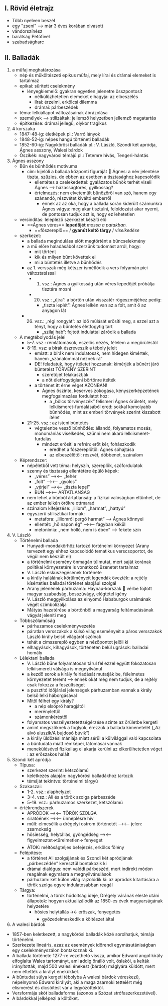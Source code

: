 ## I. Rövid életrajz
- Több nyelven beszél
- egy "zseni" --> már 3 éves korában olvasott
- vándorszínész
- barátság Petőfivel
- szabadságharc
## II. Balladák
1. a műfaj meghatározása
	- nép és műköltészeti epikus műfaj, mely lírai és drámai elemeket is tartalmaz
	- epikai: sűrített cselekmény
		- lényegkiemelő: gyakran egyetlen jelenetre összpontosít
			- nélkülözhetetlen elemeket elhagyja: az elbeszélés
			- lírai: érzelmi, erkölcsi dilemma
			- drámai: párbeszédek
	- téma: lelkiállapot változásainak ábrázolása
	- személyek --> stilizáltak: jellemző helyzetben jellemző magatartás
	- építkezése: drámai jellegű, olykor tragikus
2. 4 korszaka
	- 1847-48-ig: életképek pl.: Varró lányok
	- 1848-52-ig: népes hangú történeti balladák
	- 1852-60-ig: Nagykőrösi balladák pl.: V. László, Szondi két apródja, Ágnes asszony, Walesi bárdok
	- Őszikék: nagyvárosi témájú pl.: Tetemre hívás, Tengeri-hántás
3. Ágnes asszony
	- Bűn és bűnhődés motívuma
		- cím: kijelöli a ballada központi figuráját  Ágnes: a név jelentése tiszta, szűzies, de ebben az esetben a tisztasághoz kapcsolódik
			- ellentétes a cselekedettel: gyalázatos bűnök terhét viseli Ágnes --> házasságtörés, gyilkosság?
			- értelmezés: nem elvetemült bűnözőről van szó, hanem egy szánandó, részvétet kiváltó emberről
				- ennek az az oka, hogy a ballada során kiderült számunkra Ágnes vágya: meg akar tisztulni, feloldozást akar nyerni, de pontosan tudjuk azt is, hogy ez lehetetlen
	- versindítás: leleplező szerkezet készíti elő
		-  ==Ágnes véres== **lepedőjét** *mossa a patakban.*
			- ==főszereplő== / **gyanút keltő tárgy** / *viselkedése*
	- szerkezet:
		- a ballada megindulása előtt megtörtént a bűncselekmény
		- a mű előre haladásából szerzünk tudomást arról, hogy:
			- mit történt
			- kik és milyen bűnt követtek el
			- mi a büntetés illetve a bűnhődés
		- az 1. versszak még kétszer ismétlődik a vers folyamán pici változtatással
			- 1. vsz.: Ágnes a gyilkosság után véres lepedőjét próbálja tisztára mosni
			- 20. vsz.: „újra”: a börtön után visszatér rögeszméjéhez pedig:
				- „tiszta leplét”: Ágnes lelkén van az a folt, amit ő az anyagon lát
		- 26. vsz.: „régi rongyát”: az idő múlását erősíti meg, s ezzel azt a tényt, hogy a büntetés életfogytig tart
				- „szilaj hab”: fojtott indulattal záródik a ballada
	- A megtébolyodás jelei
		- 5-7. vsz.: rémlátomások, eszelős nézés, félelem a megőrüléstől
		- 8-19. vsz: a bírák észreveszik a téboly jeleit
			- emiatt: a bírák nem indulatosak, nem hidegen kimértek, hanem „szánalommal néznek rá”
			- DE! feladatuk, hogy ítéletet hozzanak: kimérjék a bűnért járó büntetést TÖRVÉNY SZERINT
				- szeretőjét felakasztják
				- a nőt életfogytiglani börtönre ítélték
			- a történet itt érne véget AZONBAN!
				- Ágnes őszinte, keserves zokogása, kényszerképzetének megfogalmazása fordulatot hoz:
					- a „bölcs törvényszék” felismeri Ágnes őrületét, mely lelkiismeret-furdalásából ered: sokkal komolyabb bűnhődés, mint az emberi törvények szerint kiszabott ítélet
		- 21-25. vsz.: az isteni büntetés
			- végtelenbe vesző bűnhődés: állandó, folyamatos mosás, monomániás viselkedés, szűnni nem akaró lelkiismeret-furdalás
				- mindezt erősíti a refrén: erőt kér, fohászkodik
					- eredhet a főszereplőtől: Ágnes sóhajtása
					- az elbeszélőtől: részvét, döbbenet, szánalom
	- Képrendszer:
		- népéletből vett téma: helyszín, szereplők, szófordulatok
		- szenny és tisztaság ellentétére épülő képek:
			- „véres” --><-- „fehér
			- „folt” --><-- „gyolcs”
			- „vérjel” --><-- „tiszta lepel”
			- BŰN --><-- ÁRTATLANSÁG
		- nem lehet a bűnből ártatlanság: a fizikai valóságban eltűnhet, de az ember lelkén örökre ottmarad
		- szánalom kifejezése: „liliom”, „harmat”, „hattyú”
		- egyszerű stilisztikai formák:
			- metafora: „liliomról pergő harmat” --> Ágnes könnyei
			- ellentét: „hő napon ég” --><-- fagyban kékül
			- metonímia: „nem holló, nem is ében”  --> fekete szín
4. V. László
	- Történelmi ballada
		- Hunyadi-mondakörhöz tartozó történelmi környezet (Arany tervezett egy ehhez kapcsolódó tematikus verscsoportot, de végül nem készült el)
		- a történelmi esemény önmagán túlmutat, mert saját korának politikai környezetére is vonatkozó üzenetet tartalmaz
		- V. László esküszegésének története
		- a király halálának körülményeit legendák övezték: a rejtély kísérteties balladai történet alapjául szolgál
		- Arany jelenének párhuzama: Haynau-korszak  vérbe fojtott magyar szabadság, bosszúvágy, elégtétel igény
		- V. László meggyilkolása az elnyomó Habsburgok uralmának végét szimbolizálja
		- Mátyás hazatérése a börtönből a magyarság feltámadásának vágyát jeleníti meg
	- Többszólamúság
		- párhuzamos cselekményvezetés
		- páratlan versszakok a külső világ eseményeit a páros versszakok László király belső világáról szólnak
		- tehát a címszereplő egyben a nézőpontot jelöli ki
		- elhagyások, kihagyások, történeten belül ugrások: balladai homály
	- Lélektani ballada
		- V. László bűne folyamatosan tárul fel ezzel együtt fokozatosan lelkiismereti válsága is megnyilvánul
		- a kezdő sorok a király felriadását mutatják be, félelmetes környezetet teremt --> ennek okát még nem tudjuk, de a rejtély csak fokozza a feszültséget
		- a pusztító időjárási jelenségek párhuzamban vannak a király belső lelki háborgásával
		- Mitől félhet egy király?
			- a nép elsöprő haragjától
			- merénylettől
			- számonkéréstől
		- folyamatos veszélyeztetettségérzése szinte az őrületbe kergeti
		- amint megszöknek a foglyok, érezzük a ballada kimenetelét („Az alvó aluszik/A bujdosó búvik”)
		- a király üldözési mániája miatt sérül a külvilággal való kapcsolata
		- a bűntudata miatt rémképei, látomásai vannak
		- menekülésével fizikailag el akarja kerülni az elkerülhetetlen véget : az erőszakos halált
5. Szondi két apródja
	- Típusa:
		- szerkezet szerint: kétszólamú
		- keletkezés alapján: nagykőrösi balladákhoz tartozik
		- témáját tekintve: történelmi tárgyú
	- Szakaszai:
		- 1-2. vsz.: alaphelyzet
		- 3-4. vsz.: Ali és a török szolga párbeszéde
		- 5-19. vsz.: párhuzamos szerkezet, kétszólamú
	- értékrendszerek
		- APRÓDOK --><-- TÖRÖK SZOLGA
		- siratóének --><-- ünneplésre hív
		- múlt: elmesélik a drégelyi ostrom történetét --><-- jelen: zsarnokság
		- hősiesség, helytállás, gyöngédség --><-- figyelmeztet🡪türelmetlen🡪 fenyeget
		- ÁTOK: méltóságteljes befejezés, erkölcs fölény
	- Felépítése:
		- a történet Ali szolgájának és Szondi két apródjának „párbeszédén” keresztül bontakozik ki
		- drámai dialógus: nem valódi párbeszéd, mert indirekt módon reagálnak egymásra a megnyilvánulások
		- párhuzam: két külön világ rajzolódik ki: az apródok kitartására a török szolga egyre indulatosabban reagál 
	- Tárgya: 
		- történelmi, a török hódoltság ideje, Drégely várának eleste utáni állapotok: hogyan aktualizálódik az 1850-es évek magyarságának helyzetére
			- hősies helytállás 🡪🡨 erőszak, fenyegetés
				- győzedelmeskedik a költészet által
6. A walesi bárdok
- 1857-ben keletkezett, a nagykőrösi balladák közé sorolhatjuk, témája történelmi.
- Szerkezete lineáris, azaz az események időrendi egymásutániságban egy cselekményszálon bontakoznak ki.
- A ballada története 1277-re vezethető vissza, amikor Edward angol király elfoglalta Wales tartományt, ami addig önálló volt, őslakói, a kelták irányították, majd 500 walesi énekest (bárdot) máglyára küldött, mert nem éltették a királyt énekükkel.
- A bűntudat súlya kergeti tébolyba A walesi bárdok véreskezű, népelnyomó Edward királyát, aki a maga zsarnoki tetteiért még elismerést és dicsőítést vár a legyőzöttektől.
- Versformája skót balladaforma (azonos a Szózat strófaszerkezetével).
- A bárdokkal jelképezi a költőket.
